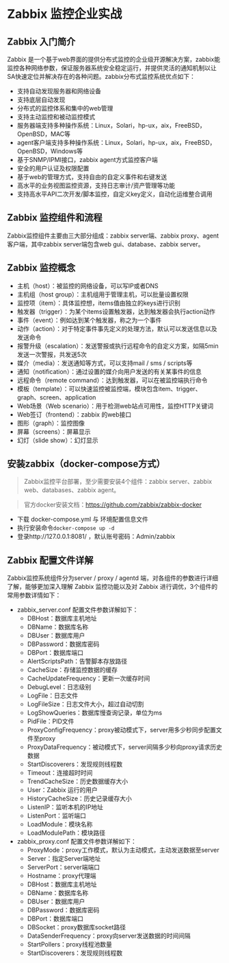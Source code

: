 # Zabbix 监控企业实战
## Zabbix 入门简介
  Zabbix 是一个基于web界面的提供分布式监控的企业级开源解决方案，zabbix能监控各种网络参数，保证服务器系统安全稳定运行，并提供灵活的通知机制以让SA快速定位并解决存在的各种问题。zabbix分布式监控系统优点如下：
  * 支持自动发现服务器和网络设备
  * 支持底层自动发现
  * 分布式的监控体系和集中的web管理
  * 支持主动监控和被动监控模式
  * 服务器端支持多种操作系统：Linux，Solari，hp-ux，aix，FreeBSD，OpenBSD，MAC等
  * agent客户端支持多种操作系统：Linux，Solari，hp-ux，aix，FreeBSD，OpenBSD，Windows等
  * 基于SNMP/IPMI接口，zabbix agent方式监控客户端
  * 安全的用户认证及权限配置
  * 基于web的管理方式，支持自由的自定义事件和右键发送
  * 高水平的业务视图监控资源，支持日志审计/资产管理等功能
  * 支持高水平API二次开发/脚本监控，自定义key定义，自动化运维整合调用

## Zabbix 监控组件和流程
  Zabbix监控组件主要由三大部分组成：zabbix server端、zabbix proxy、agent客户端，其中zabbix server端包含web gui、database、zabbix server。

## Zabbix 监控概念
  * 主机（host）：被监控的网络设备，可以写IP或者DNS
  * 主机组（host group）：主机组用于管理主机，可以批量设置权限
  * 监控项（item）：具体监控想，items值由独立的keys进行识别
  * 触发器（trigger）：为某个items设置触发器，达到触发器会执行action动作
  * 事件（event）：例如达到某个触发器，称之为一个事件
  * 动作（action）：对于特定事件事先定义的处理方法，默认可以发送信息以及发送命令
  * 报警升级（escalation）：发送警报或执行远程命令的自定义方案，如隔5min发送一次警报，共发送5次
  * 媒介（media）：发送通知等方式，可以支持mail / sms / scripts等
  * 通知（notification）：通过设置的媒介向用户发送的有关某事件的信息
  * 远程命令（remote command）：达到触发器，可以在被监控端执行命令
  * 模板（template）：可以快速监控被监控端，模块包含item、trigger、graph、screen、application
  * Web场景（Web scenario）：用于检测web站点可用性，监控HTTP关键词
  * Web签订（frontend）：zabbix 的web接口
  * 图形（graph）：监控图像
  * 屏幕（screens）：屏幕显示
  * 幻灯（slide show）：幻灯显示
  
  
## 安装zabbix（docker-compose方式）
> Zabbix监控平台部署，至少需要安装4个组件：zabbix server、zabbix web、databases、zabbix agent。

> 官方docker安装文档：https://github.com/zabbix/zabbix-docker

* 下载 docker-compose.yml 与 环境配置信息文件
* 执行安装命令`docker-compose up -d`
* 登录http://127.0.0.1:8081/ ，默认账号密码：Admin/zabbix

## Zabbix 配置文件详解
  Zabbix监控系统组件分为server / proxy / agentd 端，对各组件的参数进行详细了解，能够更加深入理解 Zabbix 监控功能以及对 Zabbix 进行调优，3个组件的常用参数详情如下：
  * zabbix_server.conf 配置文件参数详解如下：
    * DBHost：数据库主机地址
    * DBName：数据库名称
    * DBUser：数据库用户
    * DBPassword：数据库密码
    * DBPort：数据库端口
    * AlertScriptsPath：告警脚本存放路径
    * CacheSize：存储监控数据的缓存
    * CacheUpdateFrequency：更新一次缓存时间
    * DebugLevel：日志级别
    * LogFile：日志文件
    * LogFileSize：日志文件大小，超过自动切割
    * LogShowQueries：数据库慢查询记录，单位为ms
    * PidFile：PID文件
    * ProxyConfigFrequency：proxy被动模式下，server用多少秒同步配置文件至proxy
    * ProxyDataFrequency：被动模式下，server间隔多少秒向proxy请求历史数据
    * StartDiscoverers：发现规则线程数
    * Timeout：连接超时时间
    * TrendCacheSize：历史数据缓存大小
    * User：Zabbix 运行的用户
    * HistoryCacheSize：历史记录缓存大小
    * ListenIP：监听本机的IP地址
    * ListenPort：监听端口
    * LoadModule：模块名称
    * LoadModulePath：模块路径
  * zabbix_proxy.conf 配置文件参数详解如下：
    * ProxyMode：proxy工作模式，默认为主动模式，主动发送数据至server
    * Server：指定Server端地址
    * ServerPort：server端端口
    * Hostname：proxy代理端
    * DBHost：数据库主机地址
    * DBName：数据库名称
    * DBUser：数据库用户
    * DBPassword：数据库密码
    * DBPort：数据库端口
    * DBSocket：proxy数据库socket路径
    * DataSenderFrequency：proxy向server发送数据的时间间隔
    * StartPollers：proxy线程池数量
    * StartDiscoverers：发现规则线程数

    
    

